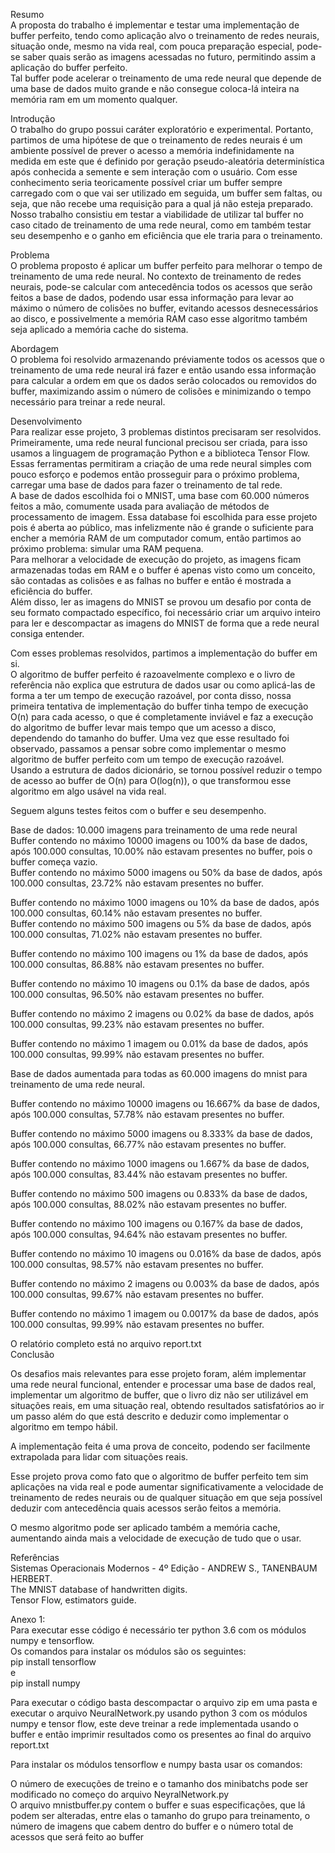 Resumo  
A proposta do trabalho é implementar e testar uma implementação de buffer perfeito, tendo como aplicação alvo o treinamento de redes neurais, situação onde, mesmo na vida real, com pouca preparação especial, pode-se saber quais serão as imagens acessadas no futuro, permitindo assim a aplicação do buffer perfeito.  
Tal buffer pode acelerar o treinamento de uma rede neural que depende de uma base de dados muito grande e não consegue coloca-lá inteira na memória ram em um momento qualquer.  
  
Introdução  
O trabalho do grupo possui caráter exploratório e experimental. Portanto, partimos de uma hipótese de que o treinamento de redes neurais é um ambiente possível de prever o acesso a memória indefinidamente na medida em este que é definido por geração pseudo-aleatória determinística após conhecida a semente e sem interação com o usuário. Com esse conhecimento seria teoricamente possível criar um buffer sempre carregado com o que vai ser utilizado em seguida, um buffer sem faltas, ou seja, que não recebe uma requisição para a qual já não esteja preparado.  
Nosso trabalho consistiu em testar a viabilidade de utilizar tal buffer no caso citado de treinamento de uma rede neural, como em também testar seu desempenho e o ganho em eficiência que ele traria para o treinamento.  
  
Problema  
O problema proposto é aplicar um buffer perfeito para melhorar o tempo de treinamento de uma rede neural. No contexto de treinamento de redes neurais, pode-se calcular com antecedência todos os acessos que serão feitos a base de dados, podendo usar essa informação para levar ao máximo o número de colisões no buffer, evitando acessos desnecessários ao disco, e possivelmente a memória RAM caso esse algoritmo também seja aplicado a memória cache do sistema.  
  
Abordagem  
O problema foi resolvido armazenando préviamente todos os acessos que o treinamento de uma rede neural irá fazer e então usando essa informação para calcular a ordem em que os dados serão colocados ou removidos do buffer, maximizando assim o número de colisões e minimizando o tempo necessário para treinar a rede neural.  
  
Desenvolvimento  
Para realizar esse projeto, 3 problemas distintos precisaram ser resolvidos.  
Primeiramente, uma rede neural funcional precisou ser criada, para isso usamos a linguagem de programação Python e a biblioteca Tensor Flow. Essas ferramentas permitiram a criação de uma rede neural simples com pouco esforço e podemos então prosseguir para o próximo problema, carregar uma base de dados para fazer o treinamento de tal rede.  
A base de dados escolhida foi o MNIST, uma base com 60.000 números feitos a mão, comumente usada para avaliação de métodos de processamento de imagem. Essa database foi escolhida para esse projeto pois é aberta ao público, mas infelizmente não é grande o suficiente para encher a memória RAM de um computador comum, então partimos ao próximo problema: simular uma RAM pequena.  
Para melhorar a velocidade de execução do projeto, as imagens ficam armazenadas todas em RAM e o buffer é apenas visto como um conceito, são contadas as colisões e as falhas no buffer e então é mostrada a eficiência do buffer.  
Além disso, ler as imagens do MNIST se provou um desafio por conta de seu formato compactado específico, foi necessário criar um arquivo inteiro para ler e descompactar as imagens do MNIST de forma que a rede neural consiga entender.  
  
Com esses problemas resolvidos, partimos a implementação do buffer em si.  
O algoritmo de buffer perfeito é razoavelmente complexo e o livro de referência não explica que estrutura de dados usar ou como aplicá-las de forma a ter um tempo de execução razoável, por conta disso, nossa primeira tentativa de implementação do buffer tinha tempo de execução O(n) para cada acesso, o que é completamente inviável e faz a execução do algoritmo de buffer levar mais tempo que um acesso a disco, dependendo do tamanho do buffer. Uma vez que esse resultado foi observado, passamos a pensar sobre como implementar o mesmo algoritmo de buffer perfeito com um tempo de execução razoável.  
Usando a estrutura de dados dicionário, se tornou possível reduzir o tempo de acesso ao buffer de O(n) para O(log(n)), o que transformou esse algoritmo em algo usável na vida real.  
  
Seguem alguns testes feitos com o buffer e seu desempenho.  
  
Base de dados: 10.000 imagens para treinamento de uma rede neural  
Buffer contendo no máximo 10000 imagens ou 100% da base de dados, após 100.000 consultas, 10.00% não estavam presentes no buffer, pois o buffer começa vazio.  
Buffer contendo no máximo 5000 imagens ou 50% da base de dados, após 100.000 consultas, 23.72% não estavam presentes no buffer.  
  
Buffer contendo no máximo 1000 imagens ou 10% da base de dados, após 100.000 consultas, 60.14% não estavam presentes no buffer.  
Buffer contendo no máximo 500 imagens ou 5% da base de dados, após 100.000 consultas, 71.02% não estavam presentes no buffer.  
  
Buffer contendo no máximo 100 imagens ou 1% da base de dados, após 100.000 consultas, 86.88% não estavam presentes no buffer.  
  
Buffer contendo no máximo 10 imagens ou 0.1% da base de dados, após 100.000 consultas, 96.50% não estavam presentes no buffer.  
  
Buffer contendo no máximo 2 imagens ou 0.02% da base de dados, após 100.000 consultas, 99.23% não estavam presentes no buffer.  
  
Buffer contendo no máximo 1 imagem ou 0.01% da base de dados, após 100.000 consultas, 99.99% não estavam presentes no buffer.  
  
Base de dados aumentada para todas as 60.000 imagens do mnist para treinamento de uma rede neural.  
  
Buffer contendo no máximo 10000 imagens ou 16.667% da base de dados, após 100.000 consultas, 57.78% não estavam presentes no buffer.  
  
Buffer contendo no máximo 5000 imagens ou 8.333% da base de dados, após 100.000 consultas, 66.77% não estavam presentes no buffer.  
  
Buffer contendo no máximo 1000 imagens ou 1.667% da base de dados, após 100.000 consultas, 83.44% não estavam presentes no buffer.  
  
Buffer contendo no máximo 500 imagens ou 0.833% da base de dados, após 100.000 consultas, 88.02% não estavam presentes no buffer.  
  
Buffer contendo no máximo 100 imagens ou 0.167% da base de dados, após 100.000 consultas, 94.64% não estavam presentes no buffer.  
  
Buffer contendo no máximo 10 imagens ou 0.016% da base de dados, após 100.000 consultas, 98.57% não estavam presentes no buffer.  
  
Buffer contendo no máximo 2 imagens ou 0.003% da base de dados, após 100.000 consultas, 99.67% não estavam presentes no buffer.  
  
Buffer contendo no máximo 1 imagem ou 0.0017% da base de dados, após 100.000 consultas, 99.99% não estavam presentes no buffer.  
  
O relatório completo está no arquivo report.txt  
Conclusão  
  
Os desafios mais relevantes para esse projeto foram, além implementar uma rede neural funcional, entender e processar uma base de dados real, implementar um algoritmo de buffer, que o livro diz não ser utilizável em situações reais, em uma situação real, obtendo resultados satisfatórios ao ir um passo além do que está descrito e deduzir como implementar o algoritmo em tempo hábil.  
  
A implementação feita é uma prova de conceito, podendo ser facilmente extrapolada para lidar com situações reais.  
  
Esse projeto prova como fato que o algoritmo de buffer perfeito tem sim aplicações na vida real e pode aumentar significativamente a velocidade de treinamento de redes neurais ou de qualquer situação em que seja possível deduzir com antecedência quais acessos serão feitos a memória.  
  
O mesmo algoritmo pode ser aplicado também a memória cache, aumentando ainda mais a velocidade de execução de tudo que o usar.  
  
Referências  
Sistemas Operacionais Modernos - 4º Edição - ANDREW S., TANENBAUM HERBERT.  
The MNIST database of handwritten digits.  
Tensor Flow, estimators guide.  
  
Anexo 1:  
Para executar esse código é necessário ter python 3.6 com os módulos numpy e tensorflow.  
Os comandos para instalar os módulos são os seguintes:  
pip install tensorflow  
e  
pip install numpy  
  
Para executar o código basta descompactar o arquivo zip em uma pasta e executar o arquivo NeuralNetwork.py usando python 3 com os módulos numpy e tensor flow, este deve treinar a rede implementada usando o buffer e então imprimir resultados como os presentes ao final do arquivo report.txt  
  
Para instalar os módulos tensorflow e numpy basta usar os comandos:  
  
O número de execuções de treino e o tamanho dos minibatchs pode ser modificado no começo do arquivo NeyralNetwork.py  
O arquivo mnistbuffer.py contem o buffer e suas especificações, que lá podem ser alteradas, entre elas o tamanho do grupo para   treinamento, o número de imagens que cabem dentro do buffer e o número total de acessos que será feito ao buffer  
  
